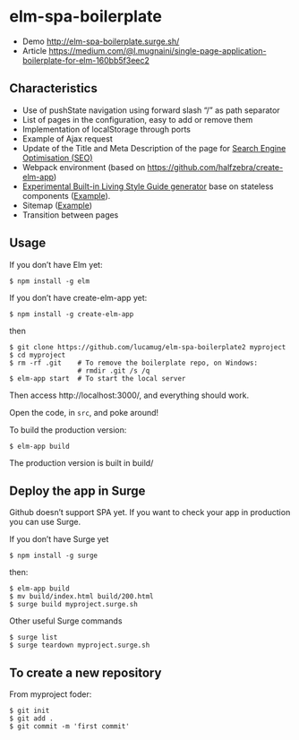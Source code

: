 # elm-spa-boilerplate

* Demo http://elm-spa-boilerplate.surge.sh/
* Article https://medium.com/@l.mugnaini/single-page-application-boilerplate-for-elm-160bb5f3eec2

## Characteristics

* Use of pushState navigation using forward slash “/” as path separator
* List of pages in the configuration, easy to add or remove them
* Implementation of localStorage through ports
* Example of Ajax request
* Update of the Title and Meta Description of the page for [Search Engine Optimisation (SEO)](https://medium.com/@l.mugnaini/spa-and-seo-is-googlebot-able-to-render-a-single-page-application-1f74e706ab11)
* Webpack environment (based on https://github.com/halfzebra/create-elm-app)
* [Experimental Built-in Living Style Guide generator](https://medium.com/@l.mugnaini/zero-maintenance-always-up-to-date-living-style-guide-in-elm-dbf236d07522) base on stateless components ([Example](http://elm-spa-boilerplate.surge.sh/styleguide)).
* Sitemap ([Example](http://elm-spa-boilerplate.surge.sh/sitemap))
* Transition between pages

## Usage

If you don’t have Elm yet:
```
$ npm install -g elm
```
If you don’t have create-elm-app yet:
```
$ npm install -g create-elm-app
```
then
```
$ git clone https://github.com/lucamug/elm-spa-boilerplate2 myproject
$ cd myproject
$ rm -rf .git    # To remove the boilerplate repo, on Windows:
                 # rmdir .git /s /q
$ elm-app start  # To start the local server
```
Then access http://localhost:3000/, and everything should work.

Open the code, in `src`, and poke around!

To build the production version:
```
$ elm-app build
```
The production version is built in build/

## Deploy the app in Surge

Github doesn’t support SPA yet. If you want to check your app in production you can use Surge.

If you don’t have Surge yet
```
$ npm install -g surge
```
then:

```
$ elm-app build
$ mv build/index.html build/200.html
$ surge build myproject.surge.sh
```
Other useful Surge commands
```
$ surge list
$ surge teardown myproject.surge.sh
```

## To create a new repository

From myproject foder:
```
$ git init
$ git add .
$ git commit -m 'first commit'

